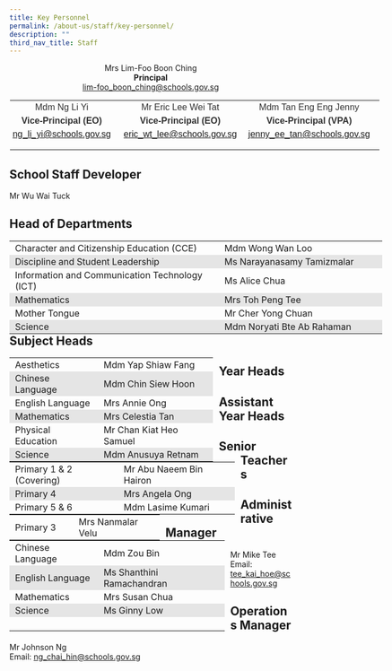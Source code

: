 ```yaml
---
title: Key Personnel
permalink: /about-us/staff/key-personnel/
description: ""
third_nav_title: Staff
---
```

<p style="text-align:center;">Mrs Lim-Foo Boon Ching<br><strong>Principal</strong><br><a href="mailto:lim-foo_boon_ching@schools.gov.sg">lim-foo_boon_ching@schools.gov.sg</a></p>  

<table class="ives_tab_kosong ive_eobj_center" style="margin: auto; outline: 0px; padding: 0px; border-collapse: collapse; clear: both; border: 1px solid transparent; table-layout: fixed; width: 661.4px;"><tbody style="margin: 0px; outline: 0px; padding: 0px;"><tr style="margin: 0px; outline: 0px; padding: 0px;"><td style="margin: 0px; outline: 0px; padding: 0px 15px 15px 0px; vertical-align: top; width: 206px;"><div style="margin: 0px; outline: 0px; padding: 0px; line-height: 24px !important; color: rgb(48, 48, 48); font-family: Archivo, sans-serif; font-size: 16px; font-weight: 400; text-align: center;"><span style="margin: 0px; outline: 0px; padding: 0px; background-color: initial;">Mdm Ng Li Yi</span></div><div style="margin: 0px; outline: 0px; padding: 0px; line-height: 24px !important; color: rgb(48, 48, 48); font-family: Archivo, sans-serif; font-size: 16px; font-weight: 400; text-align: center;"><strong style="margin: 0px; outline: 0px; padding: 0px; background-color: initial;">Vice-Principal (EO)</strong></div><strong style="margin: 0px; outline: 0px; padding: 0px; text-align: center; background-color: initial;"><div style="margin: 0px; outline: 0px; padding: 0px; line-height: 24px !important; color: rgb(48, 48, 48); font-family: Archivo, sans-serif; font-size: 16px; font-weight: 400; text-align: center;"><span style="margin: 0px; outline: 0px; padding: 0px; background-color: initial; text-align: left;"><a href="mailto:ng_li_yi@schools.gov.sg">ng_li_yi@schools.gov.sg</a></span></div></strong></td><td style="margin: 0px; outline: 0px; padding: 0px 15px 15px 0px; vertical-align: top; width: 223px;"><div style="margin: 0px; outline: 0px; padding: 0px; line-height: 24px !important; color: rgb(48, 48, 48); font-family: Archivo, sans-serif; font-size: 16px; font-weight: 400; text-align: center;"><span style="margin: 0px; outline: 0px; padding: 0px; background-color: initial;">Mr Eric Lee Wei Tat</span></div><div style="margin: 0px; outline: 0px; padding: 0px; line-height: 24px !important; color: rgb(48, 48, 48); font-family: Archivo, sans-serif; font-size: 16px; font-weight: 400; text-align: center;"><strong style="margin: 0px; outline: 0px; padding: 0px; background-color: initial;">Vice-Principal (EO)</strong></div><strong style="margin: 0px; outline: 0px; padding: 0px; background-color: initial; text-align: center;"><div style="margin: 0px; outline: 0px; padding: 0px; line-height: 24px !important; color: rgb(48, 48, 48); font-family: Archivo, sans-serif; font-size: 16px; font-weight: 400; text-align: center;"><span style="margin: 0px; outline: 0px; padding: 0px; background-color: initial; text-align: left;"><a href="mailto:eric_wt_lee@schools.gov.sg">eric_wt_lee@schools.gov.sg</a></span></div></strong></td><td style="margin: 0px; outline: 0px; padding: 0px 15px 15px 0px; vertical-align: top; width: 232px;"><div style="margin: 0px; outline: 0px; padding: 0px; line-height: 24px !important; color: rgb(48, 48, 48); font-family: Archivo, sans-serif; font-size: 16px; font-weight: 400; text-align: center;"><span style="margin: 0px; outline: 0px; padding: 0px; background-color: initial;">Mdm Tan Eng Eng Jenny</span></div><div style="margin: 0px; outline: 0px; padding: 0px; line-height: 24px !important; color: rgb(48, 48, 48); font-family: Archivo, sans-serif; font-size: 16px; font-weight: 400; text-align: center;"><strong style="margin: 0px; outline: 0px; padding: 0px; background-color: initial;">Vice-Principal (VPA)</strong></div><div style="margin: 0px; outline: 0px; padding: 0px; line-height: 24px !important; color: rgb(48, 48, 48); font-family: Archivo, sans-serif; font-size: 16px; font-weight: 400; text-align: center;"><span style="margin: 0px; outline: 0px; padding: 0px; background-color: initial;"><a href="mailto:jenny_ee_tan@schools.gov.sg">jenny_ee_tan@schools.gov.sg</a></span><span style="margin: 0px; outline: 0px; padding: 0px; background-color: initial;"></span></div></td></tr></tbody></table>

School Staff Developer
----------------------

Mr Wu Wai Tuck

Head of Departments
-------------------

<table class="iveo_table ives_tab_modern2 ive_eobj_left" style="margin: 0px 10px 0px 0px; outline: 0px; padding: 0px; border-collapse: collapse; float: left; border: none; width: 664.787px;"><tbody style="margin: 0px; outline: 0px; padding: 0px;"><tr style="margin: 0px; outline: 0px; padding: 0px;"><td style="margin: 0px; outline: 0px; padding: 2px 10px; text-align: left; width: 377px;">Character and Citizenship Education (CCE)</td><td style="margin: 0px; outline: 0px; padding: 2px 10px; text-align: left; width: 287px;">Mdm Wong Wan Loo</td></tr><tr style="margin: 0px; outline: 0px; padding: 0px; background-color: rgb(229, 229, 229);"><td style="margin: 0px; outline: 0px; padding: 2px 10px; text-align: left;">Discipline and Student Leadership</td><td style="margin: 0px; outline: 0px; padding: 2px 10px; text-align: left;">Ms Narayanasamy Tamizmalar</td></tr><tr style="margin: 0px; outline: 0px; padding: 0px;"><td style="margin: 0px; outline: 0px; padding: 2px 10px; text-align: left;">Information and Communication Technology (ICT)</td><td style="margin: 0px; outline: 0px; padding: 2px 10px; text-align: left;">Ms Alice Chua</td></tr><tr style="margin: 0px; outline: 0px; padding: 0px; background-color: rgb(229, 229, 229);"><td style="margin: 0px; outline: 0px; padding: 2px 10px; text-align: left;">Mathematics</td><td style="margin: 0px; outline: 0px; padding: 2px 10px; text-align: left;">Mrs Toh Peng Tee</td></tr><tr style="margin: 0px; outline: 0px; padding: 0px;"><td style="margin: 0px; outline: 0px; padding: 2px 10px; text-align: left;">Mother Tongue</td><td style="margin: 0px; outline: 0px; padding: 2px 10px; text-align: left;">Mr Cher Yong Chuan</td></tr><tr style="margin: 0px; outline: 0px; padding: 0px; background-color: rgb(229, 229, 229);"><td style="margin: 0px; outline: 0px; padding: 2px 10px; text-align: left;">Science</td><td style="margin: 0px; outline: 0px; padding: 2px 10px; text-align: left;">Mdm Noryati Bte Ab Rahaman</td></tr></tbody></table>

Subject Heads
-------------

<table class="iveo_table ives_tab_modern2 ive_eobj_left" style="margin: 0px 10px 0px 0px; outline: 0px; padding: 0px; border-collapse: collapse; float: left; border: none; width: 363.412px;"><tbody style="margin: 0px; outline: 0px; padding: 0px;"><tr style="margin: 0px; outline: 0px; padding: 0px;"><td style="margin: 0px; outline: 0px; padding: 2px 10px; text-align: left; width: 148px;">Aesthetics</td><td style="margin: 0px; outline: 0px; padding: 2px 10px; text-align: left; width: 215px;">Mdm Yap Shiaw Fang</td></tr><tr style="margin: 0px; outline: 0px; padding: 0px; background-color: rgb(229, 229, 229);"><td style="margin: 0px; outline: 0px; padding: 2px 10px; text-align: left;">Chinese Language</td><td style="margin: 0px; outline: 0px; padding: 2px 10px; text-align: left;">Mdm Chin Siew Hoon</td></tr><tr style="margin: 0px; outline: 0px; padding: 0px;"><td style="margin: 0px; outline: 0px; padding: 2px 10px; text-align: left;">English Language<br style="margin: 0px; outline: 0px; padding: 0px;"></td><td style="margin: 0px; outline: 0px; padding: 2px 10px; text-align: left;">Mrs Annie Ong<br style="margin: 0px; outline: 0px; padding: 0px;"></td></tr><tr style="margin: 0px; outline: 0px; padding: 0px; background-color: rgb(229, 229, 229);"><td style="margin: 0px; outline: 0px; padding: 2px 10px; text-align: left;">Mathematics<br style="margin: 0px; outline: 0px; padding: 0px;"></td><td style="margin: 0px; outline: 0px; padding: 2px 10px; text-align: left;">Mrs Celestia Tan<br style="margin: 0px; outline: 0px; padding: 0px;"></td></tr><tr style="margin: 0px; outline: 0px; padding: 0px;"><td style="margin: 0px; outline: 0px; padding: 2px 10px; text-align: left;">Physical Education<br style="margin: 0px; outline: 0px; padding: 0px;"></td><td style="margin: 0px; outline: 0px; padding: 2px 10px; text-align: left;">Mr Chan Kiat Heo Samuel</td></tr><tr style="margin: 0px; outline: 0px; padding: 0px; background-color: rgb(229, 229, 229);"><td style="margin: 0px; outline: 0px; padding: 2px 10px; text-align: left;">Science<br style="margin: 0px; outline: 0px; padding: 0px;"></td><td style="margin: 0px; outline: 0px; padding: 2px 10px; text-align: left;">Mdm Anusuya Retnam</td></tr></tbody></table>

Year Heads
----------

<table class="iveo_table ives_tab_modern2 ive_eobj_left" style="margin: 0px 10px 0px 0px; outline: 0px; padding: 0px; border-collapse: collapse; float: left; border: none; width: 402.037px;"><tbody style="margin: 0px; outline: 0px; padding: 0px;"><tr style="margin: 0px; outline: 0px; padding: 0px;"><td style="margin: 0px; outline: 0px; padding: 2px 10px; text-align: left; width: 190px;">Primary 1 &amp; 2 (Covering)</td><td style="margin: 0px; outline: 0px; padding: 2px 10px; text-align: left; width: 212px;">Mr Abu Naeem Bin Hairon</td></tr><tr style="margin: 0px; outline: 0px; padding: 0px; background-color: rgb(229, 229, 229);"><td style="margin: 0px; outline: 0px; padding: 2px 10px; text-align: left;">Primary 4</td><td style="margin: 0px; outline: 0px; padding: 2px 10px; text-align: left;">Mrs Angela Ong</td></tr><tr style="margin: 0px; outline: 0px; padding: 0px;"><td style="margin: 0px; outline: 0px; padding: 2px 10px; text-align: left;">Primary 5 &amp; 6</td><td style="margin: 0px; outline: 0px; padding: 2px 10px; text-align: left;">Mdm Lasime Kumari</td></tr></tbody></table>

Assistant Year Heads
--------------------

<table class="iveo_table ives_tab_modern2 ive_eobj_left" style="margin: 0px 10px 0px 0px; outline: 0px; padding: 0px; border-collapse: collapse; float: left; border: none; width: 268.125px;"><tbody style="margin: 0px; outline: 0px; padding: 0px;"><tr style="margin: 0px; outline: 0px; padding: 0px;"><td style="margin: 0px; outline: 0px; padding: 2px 10px; text-align: left; width: 108px;">Primary 3</td><td style="margin: 0px; outline: 0px; padding: 2px 10px; text-align: left; width: 160px;">Mrs Nanmalar Velu</td></tr></tbody></table>

Senior Teachers
---------------

<table class="iveo_table ives_tab_modern2 ive_eobj_left" style="margin: 0px 10px 0px 0px; outline: 0px; padding: 0px; border-collapse: collapse; float: left; border: none; width: 383.912px;"><tbody style="margin: 0px; outline: 0px; padding: 0px;"><tr style="margin: 0px; outline: 0px; padding: 0px;"><td style="margin: 0px; outline: 0px; padding: 2px 10px; text-align: left; width: 148px;">Chinese Language</td><td style="margin: 0px; outline: 0px; padding: 2px 10px; text-align: left; width: 235px;">Mdm Zou Bin</td></tr><tr style="margin: 0px; outline: 0px; padding: 0px; background-color: rgb(229, 229, 229);"><td style="margin: 0px; outline: 0px; padding: 2px 10px; text-align: left;">English Language</td><td style="margin: 0px; outline: 0px; padding: 2px 10px; text-align: left;">Ms Shanthini Ramachandran<br style="margin: 0px; outline: 0px; padding: 0px;"></td></tr><tr style="margin: 0px; outline: 0px; padding: 0px;"><td style="margin: 0px; outline: 0px; padding: 2px 10px; text-align: left;">Mathematics&nbsp;&nbsp;</td><td style="margin: 0px; outline: 0px; padding: 2px 10px; text-align: left;">Mrs Susan Chua<br style="margin: 0px; outline: 0px; padding: 0px;"></td></tr><tr style="margin: 0px; outline: 0px; padding: 0px; background-color: rgb(229, 229, 229);"><td style="margin: 0px; outline: 0px; padding: 2px 10px; text-align: left;">Science</td><td style="margin: 0px; outline: 0px; padding: 2px 10px; text-align: left;"><span style="margin: 0px; outline: 0px; padding: 0px; background-color: rgb(255, 255, 255);"></span>Ms Ginny Low<br style="margin: 0px; outline: 0px; padding: 0px;"></td></tr><tr style="margin: 0px; outline: 0px; padding: 0px;"><td style="margin: 0px; outline: 0px; padding: 2px 10px; text-align: left;"><br style="margin: 0px; outline: 0px; padding: 0px;"></td><td style="margin: 0px; outline: 0px; padding: 2px 10px; text-align: left;"><br style="margin: 0px; outline: 0px; padding: 0px;"></td></tr></tbody></table>

Administrative Manager
----------------------

Mr Mike Tee  
Email: <a href="mailto:tee\_kai\_hoe@schools.gov.sg">tee\_kai\_hoe@schools.gov.sg</a>
  

Operations Manager
------------------

Mr Johnson Ng  
Email: <a href="mailto:ng\_chai\_hin@schools.gov.sg">ng\_chai\_hin@schools.gov.sg</a>